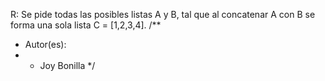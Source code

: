 R: Se pide todas las posibles listas A y B, tal que al concatenar A con B se forma una sola lista C = [1,2,3,4].
/**
 * Autor(es): 
 * - Joy Bonilla
 */
